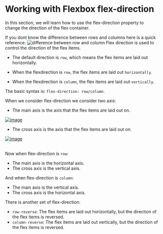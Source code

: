 # Working with Flexbox flex-direction

In this section, we will learn how to use the flex-direction property to change the direction of the flex container.

If you dont know the difference between rows and columns here is a quick reference:
<img src="https://xscholarship.com/wp-content/uploads/2021/05/Screenshot_20210530-155338.png" alt="difference between row and column">
Flex direction is used to control the direction of the flex items.
- The default direction is `row`, which means the flex items are laid out horizontally.

- When the flexdirection is `row`, the flex items are laid out `horizontally`.
- When the flexdirection is `column`, the flex items are laid out `vertically`.

The basic syntax is: `flex-direction: row/column`.

When we consider flex-direction we consider two axis:
- The main axis is the axis that the flex items are laid out on.

<a href="https://i.ibb.co/6s3rCsG/image.png"><img src="https://i.ibb.co/6s3rCsG/image.png" alt="image" border="0"></a>

- The cross axis is the axis that the flex items are laid out on.

<a href="https://imgbb.com/"><img src="https://i.ibb.co/qy0fsdm/image.png" alt="image" border="0"></a><br /><a target='_blank' href='https://imgbb.com/'></a><br />

Now when flex-direction is `row`:
- The main axis is the horizontal axis.
- The cross axis is the vertical axis.

And when flex-direction is `column`:
- The main axis is the vertical axis.
- The cross axis is the horizontal axis.

There is another set of flex-direction:
- `row-reverse`: The flex items are laid out horizontally, but the direction of the flex items is reversed.
- `column-reverse`: The flex items are laid out vertically, but the direction of the flex items is reversed.
